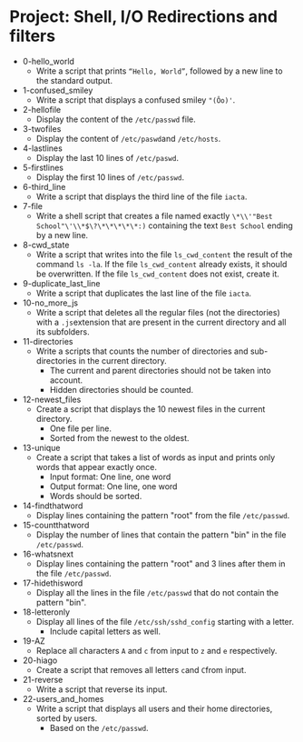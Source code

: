 # Project: Shell, I/O Redirections and filters


*  0-hello_world
   - Write a script that prints `“Hello, World”`, followed by a new line to the standard output.
*  1-confused_smiley
   - Write a script that displays a confused smiley `"(Ôo)'`.
*  2-hellofile
   - Display the content of the `/etc/passwd` file.
*  3-twofiles 
   - Display the content of `/etc/paswd`and `/etc/hosts`.
*  4-lastlines
   - Display the last 10 lines of `/etc/paswd`.
*  5-firstlines
   - Display the first 10 lines of `/etc/passwd`.
*  6-third_line
   - Write a script that displays the third line of the file `iacta`.
*  7-file
   - Write a shell script that creates a file named exactly `\*\\'"Best School"\'\\*$\?\*\*\*\*\*:)` containing the text `Best School` ending by a new line.
*  8-cwd_state
   - Write a script that writes into the file `ls_cwd_content` the result of the command `ls -la`. If the file `ls_cwd_content` already exists, it should be overwritten. If the file `ls_cwd_content` does not exist, create it.
*  9-duplicate_last_line
   - Write a script that duplicates the last line of the file `iacta`.
*  10-no_more_js
   - Write a script that deletes all the regular files (not the directories) with a `.js`extension that are present in the current directory and all its subfolders.
*  11-directories
   - Write a scripts that counts the number of directories and sub-directories in the current directory.
     - The current and parent directories should not be taken into account.
     - Hidden directories should be counted.
*  12-newest_files
   - Create a script that displays the 10 newest files in the current directory.
     - One file per line.
     - Sorted from the newest to the oldest.
*  13-unique
   - Create a script that takes a list of words as input and prints only words that appear exactly once.
     - Input format: One line, one word
     - Output format: One line, one word
     - Words should be sorted.
*  14-findthatword
   - Display lines containing the pattern "root" from the file `/etc/passwd`.
*  15-countthatword
   - Display the number of lines that contain the pattern "bin" in the file `/etc/passwd`.
*  16-whatsnext
   - Display lines containing the pattern "root" and 3 lines after them in the file `/etc/passwd`.
*  17-hidethisword
   - Display all the lines in the file `/etc/passwd` that do not contain the pattern "bin".
*  18-letteronly
   - Display all lines of the file `/etc/ssh/sshd_config` starting with a letter.
     - Include capital letters as well.
*  19-AZ
   - Replace all characters `A` and `c` from input to `z` and `e` respectively.
*  20-hiago
   - Create a script that removes all letters `c`and `C`from input.
*  21-reverse
   - Write a script that reverse its input.
*  22-users_and_homes
   - Write a script that displays all users and their home directories, sorted by users.
     - Based on the `/etc/passwd`.
